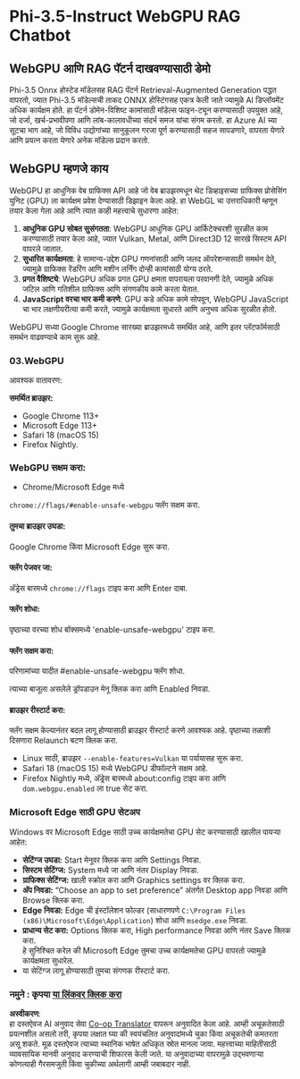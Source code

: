 <!--
CO_OP_TRANSLATOR_METADATA:
{
  "original_hash": "b62864faf628eb07f5231d4885555198",
  "translation_date": "2025-07-17T03:08:15+00:00",
  "source_file": "md/02.Application/01.TextAndChat/Phi3/WebGPUWithPhi35Readme.md",
  "language_code": "mr"
}
-->
# Phi-3.5-Instruct WebGPU RAG Chatbot

## WebGPU आणि RAG पॅटर्न दाखवण्यासाठी डेमो

Phi-3.5 Onnx होस्टेड मॉडेलसह RAG पॅटर्न Retrieval-Augmented Generation पद्धत वापरतो, ज्यात Phi-3.5 मॉडेल्सची ताकद ONNX होस्टिंगसह एकत्र केली जाते ज्यामुळे AI डिप्लॉयमेंट अधिक कार्यक्षम होते. हा पॅटर्न डोमेन-विशिष्ट कामांसाठी मॉडेल्स फाइन-ट्यून करण्यासाठी उपयुक्त आहे, जो दर्जा, खर्च-प्रभावीपणा आणि लांब-कालावधीच्या संदर्भ समज यांचा संगम करतो. हा Azure AI च्या सूटचा भाग आहे, जो विविध उद्योगांच्या सानुकूलन गरजा पूर्ण करण्यासाठी सहज सापडणारे, वापरता येणारे आणि प्रयत्न करता येणारे अनेक मॉडेल्स प्रदान करतो.

## WebGPU म्हणजे काय  
WebGPU हा आधुनिक वेब ग्राफिक्स API आहे जो वेब ब्राउझरमधून थेट डिव्हाइसच्या ग्राफिक्स प्रोसेसिंग युनिट (GPU) ला कार्यक्षम प्रवेश देण्यासाठी डिझाइन केला आहे. हा WebGL चा उत्तराधिकारी म्हणून तयार केला गेला आहे आणि त्यात काही महत्त्वाचे सुधारणा आहेत:

1. **आधुनिक GPU सोबत सुसंगतता**: WebGPU आधुनिक GPU आर्किटेक्चरशी सुरळीत काम करण्यासाठी तयार केला आहे, ज्यात Vulkan, Metal, आणि Direct3D 12 सारखे सिस्टम API वापरले जातात.
2. **सुधारित कार्यक्षमता**: हे सामान्य-उद्देश GPU गणनांसाठी आणि जलद ऑपरेशन्ससाठी समर्थन देते, ज्यामुळे ग्राफिक्स रेंडरिंग आणि मशीन लर्निंग दोन्ही कामांसाठी योग्य ठरते.
3. **प्रगत वैशिष्ट्ये**: WebGPU अधिक प्रगत GPU क्षमता वापरायला परवानगी देते, ज्यामुळे अधिक जटिल आणि गतिशील ग्राफिक्स आणि संगणकीय कामे करता येतात.
4. **JavaScript वरचा भार कमी करणे**: GPU कडे अधिक कामे सोपवून, WebGPU JavaScript चा भार लक्षणीयरीत्या कमी करते, ज्यामुळे कार्यक्षमता सुधारते आणि अनुभव अधिक सुरळीत होतो.

WebGPU सध्या Google Chrome सारख्या ब्राउझरमध्ये समर्थित आहे, आणि इतर प्लॅटफॉर्मसाठी समर्थन वाढवण्याचे काम सुरू आहे.

### 03.WebGPU  
आवश्यक वातावरण:

**समर्थित ब्राउझर:**  
- Google Chrome 113+  
- Microsoft Edge 113+  
- Safari 18 (macOS 15)  
- Firefox Nightly.

### WebGPU सक्षम करा:

- Chrome/Microsoft Edge मध्ये

`chrome://flags/#enable-unsafe-webgpu` फ्लॅग सक्षम करा.

#### तुमचा ब्राउझर उघडा:  
Google Chrome किंवा Microsoft Edge सुरू करा.

#### फ्लॅग पेजवर जा:  
अ‍ॅड्रेस बारमध्ये `chrome://flags` टाइप करा आणि Enter दाबा.

#### फ्लॅग शोधा:  
पृष्ठाच्या वरच्या शोध बॉक्समध्ये 'enable-unsafe-webgpu' टाइप करा.

#### फ्लॅग सक्षम करा:  
परिणामांच्या यादीत #enable-unsafe-webgpu फ्लॅग शोधा.

त्याच्या बाजूला असलेले ड्रॉपडाउन मेनू क्लिक करा आणि Enabled निवडा.

#### ब्राउझर रीस्टार्ट करा:  
फ्लॅग सक्षम केल्यानंतर बदल लागू होण्यासाठी ब्राउझर रीस्टार्ट करणे आवश्यक आहे. पृष्ठाच्या तळाशी दिसणारा Relaunch बटण क्लिक करा.

- Linux साठी, ब्राउझर `--enable-features=Vulkan` या पर्यायासह सुरू करा.  
- Safari 18 (macOS 15) मध्ये WebGPU डीफॉल्टने सक्षम आहे.  
- Firefox Nightly मध्ये, अ‍ॅड्रेस बारमध्ये about:config टाइप करा आणि `dom.webgpu.enabled` ला true सेट करा.

### Microsoft Edge साठी GPU सेटअप

Windows वर Microsoft Edge साठी उच्च कार्यक्षमतेचा GPU सेट करण्यासाठी खालील पायऱ्या आहेत:

- **सेटिंग्ज उघडा:** Start मेनूवर क्लिक करा आणि Settings निवडा.  
- **सिस्टम सेटिंग्ज:** System मध्ये जा आणि नंतर Display निवडा.  
- **ग्राफिक्स सेटिंग्ज:** खाली स्क्रोल करा आणि Graphics settings वर क्लिक करा.  
- **अ‍ॅप निवडा:** “Choose an app to set preference” अंतर्गत Desktop app निवडा आणि Browse क्लिक करा.  
- **Edge निवडा:** Edge ची इंस्टॉलेशन फोल्डर (साधारणपणे `C:\Program Files (x86)\Microsoft\Edge\Application`) शोधा आणि `msedge.exe` निवडा.  
- **प्राधान्य सेट करा:** Options क्लिक करा, High performance निवडा आणि नंतर Save क्लिक करा.  
हे सुनिश्चित करेल की Microsoft Edge तुमचा उच्च कार्यक्षमतेचा GPU वापरतो ज्यामुळे कार्यक्षमता सुधारेल.  
- या सेटिंग्ज लागू होण्यासाठी तुमचा संगणक रीस्टार्ट करा.

### नमुने : कृपया [या लिंकवर क्लिक करा](https://github.com/microsoft/aitour-exploring-cutting-edge-models/tree/main/src/02.ONNXRuntime/01.WebGPUChatRAG)

**अस्वीकरण**:  
हा दस्तऐवज AI अनुवाद सेवा [Co-op Translator](https://github.com/Azure/co-op-translator) वापरून अनुवादित केला आहे. आम्ही अचूकतेसाठी प्रयत्नशील असलो तरी, कृपया लक्षात घ्या की स्वयंचलित अनुवादांमध्ये चुका किंवा अचूकतेची कमतरता असू शकते. मूळ दस्तऐवज त्याच्या स्थानिक भाषेत अधिकृत स्रोत मानला जावा. महत्त्वाच्या माहितीसाठी व्यावसायिक मानवी अनुवाद करण्याची शिफारस केली जाते. या अनुवादाच्या वापरामुळे उद्भवणाऱ्या कोणत्याही गैरसमजुती किंवा चुकीच्या अर्थलागी आम्ही जबाबदार नाही.